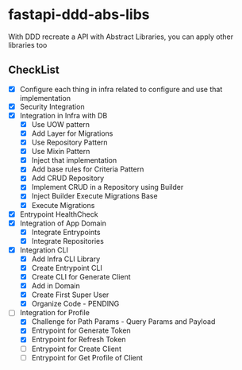 # fastapi-ddd-abs-libs

With DDD recreate a API with Abstract Libraries, you can apply other libraries too

## CheckList

- [x] Configure each thing in infra related to configure and use that implementation
- [x] Security Integration
- [x] Integration in Infra with DB
    - [x] Use UOW pattern
    - [x] Add Layer for Migrations
    - [x] Use Repository Pattern
    - [x] Use Mixin Pattern
    - [x] Inject that implementation
    - [x] Add base rules for Criteria Pattern
    - [x] Add CRUD Repository
    - [x] Implement CRUD in a Repository using Builder
    - [x] Inject Builder Execute Migrations Base
    - [x] Execute Migrations
- [x] Entrypoint HealthCheck
- [x] Integration of App Domain
    - [x] Integrate Entrypoints
    - [x] Integrate Repositories
- [X] Integration CLI
    - [X] Add Infra CLI Library
    - [X] Create Entrypoint CLI
    - [X] Create CLI for Generate Client
    - [X] Add in Domain
    - [X] Create First Super User
    - [x] Organize Code - PENDING
- [ ] Integration for Profile
    - [X] Challenge for Path Params - Query Params and Payload
    - [X] Entrypoint for Generate Token
    - [X] Entrypoint for Refresh Token
    - [ ] Entrypoint for Create Client
    - [ ] Entrypoint for Get Profile of Client